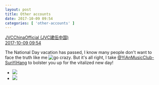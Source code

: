 ```yaml
---
layout: post
title: Other accounts
date: 2017-10-09 09:54
categories: [ 'other-accounts' ]
---
```


<div class="weibo-post-name">
  <a href="http://weibo.com/everio">JVCChinaOfficial (JVC建伍中国)</a>
</div>
<div class="weibo-info">
  <a href="http://weibo.com/2539816551/FpxIkgJ84">2017-10-09 09:54</a>
</div>

The National Day vacation has passed, I know many people don't want to face the truth like me ![go crazy](http://img.t.sinajs.cn/t4/appstyle/expression/ext/normal/62/crazya_org.gif). But it's all right, I take [@YiAnMusicClub-SunYiHang](http://weibo.com/u/6108316220) to bolster you up for the vitalized new day!

<!-- more -->

<ul class="weibo-pic-list-1">
  <li class="weibo-pic">
    <a href="http://wx2.sinaimg.cn/mw690/97628667ly1fkbrc9rzfjj20us0us7lz.jpg"><img src="http://wx2.sinaimg.cn/thumb150/97628667ly1fkbrc9rzfjj20us0us7lz.jpg" /></a>
  </li>
  <li class="weibo-pic">
    <a href="http://wx4.sinaimg.cn/mw690/97628667ly1fkbrc27219j20sg0sgaoq.jpg"><img src="http://wx4.sinaimg.cn/thumb150/97628667ly1fkbrc27219j20sg0sgaoq.jpg" /></a>
  </li>
</ul>
